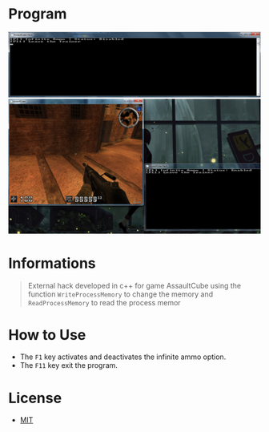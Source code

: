 # Program
   ![ProgramVisual](images/unknown.png)
   ![ProgramVisual2](images/process.png)
# Informations 
 > External hack developed in c++ for game AssaultCube using the function `WriteProcessMemory` to change the memory and `ReadProcessMemory` to read the process memor

# How to Use
 - The `F1` key activates and deactivates the infinite ammo option.
 - The `F11` key exit the program.

# License
- [MIT](https://github.com/sickog0d/ACTrainer/blob/main/LICENSE)
